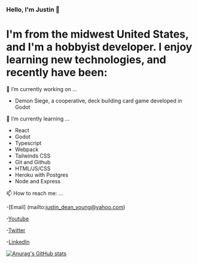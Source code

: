 ### Hello, I'm Justin 👋

I'm from the midwest United States, and I'm a hobbyist developer.  I enjoy learning new technologies, and recently have been:
===

🔭 I’m currently working on ...
- Demon Siege, a cooperative, deck building card game developed in Godot


🌱 I’m currently learning ...
-   React
-   Godot
-   Typescript
-   Webpack
-   Tailwinds CSS
-   Git and Github
-   HTML/JS/CSS
-   Heroku with Postgres
-   Node and Express


📫 How to reach me: ...

-[Email] (mailto:justin_dean_young@yahoo.com)

-[Youtube](http://www.youtube.com/channel/UCfZunBqJbhV3lYj-3JT7gvg)

-[Twitter](http://twitter.com/jyoung424242)

-[LinkedIn](http://www.linkedin.com/in/justindeanyoung/)



[![Anurag's GitHub stats](https://github-readme-stats.vercel.app/api?username=jyoung4242)](https://github.com/anuraghazra/github-readme-stats)
<!--
**jyoung4242/jyoung4242** is a ✨ _special_ ✨ repository because its `README.md` (this file) appears on your GitHub profile.

Here are some ideas to get you started:

- 🔭 I’m currently working on ...
- 🌱 I’m currently learning ...
- 👯 I’m looking to collaborate on ...
- 🤔 I’m looking for help with ...
- 💬 Ask me about ...
- 📫 How to reach me: ...
- 😄 Pronouns: ...
- ⚡ Fun fact: ...
-->
